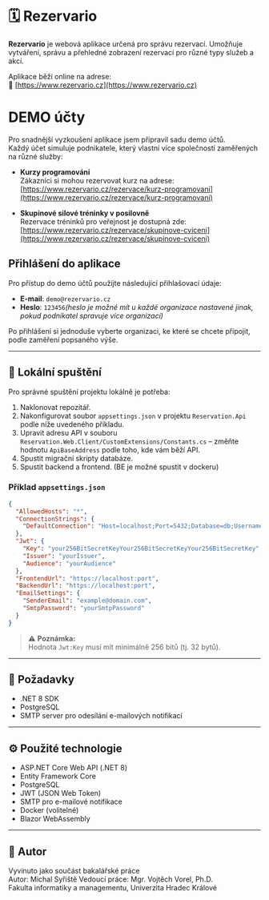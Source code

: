 # 🗓️ Rezervario

**Rezervario** je webová aplikace určená pro správu rezervací. Umožňuje vytváření, správu a přehledné zobrazení rezervací pro různé typy služeb a akcí.

Aplikace běží online na adrese:  
🔗 [https://www.rezervario.cz](https://www.rezervario.cz)

# DEMO účty

Pro snadnější vyzkoušení aplikace jsem připravil sadu demo účtů.  
Každý účet simuluje podnikatele, který vlastní více společností zaměřených na různé služby:

- **Kurzy programování**  
  Zákazníci si mohou rezervovat kurz na adrese:  
  [https://www.rezervario.cz/rezervace/kurz-programovani](https://www.rezervario.cz/rezervace/kurz-programovani)

- **Skupinové silové tréninky v posilovně**  
  Rezervace tréninků pro veřejnost je dostupná zde:  
  [https://www.rezervario.cz/rezervace/skupinove-cviceni](https://www.rezervario.cz/rezervace/skupinove-cviceni)

## Přihlášení do aplikace

Pro přístup do demo účtů použijte následující přihlašovací údaje:

- **E-mail**: `demo@rezervario.cz`
- **Heslo**: `123456`*(heslo je možné mít u každé organizace nastavené jinak, pokud podnikatel spravuje více organizací)*

Po přihlášení si jednoduše vyberte organizaci, ke které se chcete připojit, podle zaměření popsaného výše.

---

## 🚀 Lokální spuštění

Pro správné spuštění projektu lokálně je potřeba:
1. Naklonovat repozitář.
2. Nakonfigurovat soubor `appsettings.json` v projektu `Reservation.Api` podle níže uvedeného příkladu.
3. Upravit adresu API v souboru `Reservation.Web.Client/CustomExtensions/Constants.cs` – změňte hodnotu `ApiBaseAddress` podle toho, kde vám běží API.
4. Spustit migrační skripty databáze.
5. Spustit backend a frontend. (BE je možné spustit v dockeru)

### Příklad `appsettings.json`

```json
{
  "AllowedHosts": "*",
  "ConnectionStrings": {
    "DefaultConnection": "Host=localhost;Port=5432;Database=db;Username=username;Password=secretpassword"
  },
  "Jwt": {
    "Key": "your256BitSecretKeyYour256BitSecretKeyYour256BitSecretKey",
    "Issuer": "yourIssuer",
    "Audience": "yourAudience"
  },
  "FrontendUrl": "https://localhost:port",
  "BackendUrl": "https://localhost:port",
  "EmailSettings": {
    "SenderEmail": "example@domain.com",
    "SmtpPassword": "yourSmtpPassword"
  }
}
```

> ⚠️ **Poznámka:**  
> Hodnota `Jwt:Key` musí mít minimálně 256 bitů (tj. 32 bytů).

---

## 🧩 Požadavky

- .NET 8 SDK
- PostgreSQL
- SMTP server pro odesílání e-mailových notifikací  

---

## ⚙️ Použité technologie

- ASP.NET Core Web API (.NET 8)  
- Entity Framework Core  
- PostgreSQL  
- JWT (JSON Web Token)  
- SMTP pro e-mailové notifikace  
- Docker (volitelné)  
- Blazor WebAssembly

---

## 📌 Autor

Vyvinuto jako součást bakalářské práce  
Autor: Michal Syřiště
Vedoucí práce: Mgr. Vojtěch Vorel, Ph.D.  
Fakulta informatiky a managementu, Univerzita Hradec Králové  
